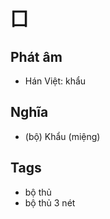 # 囗

## Phát âm
* Hán Việt: khẩu

## Nghĩa
* (bộ) Khẩu (miệng)

## Tags
* bộ thủ
* bộ thủ 3 nét

<script>window.HANZI_FIELD='囗';</script>